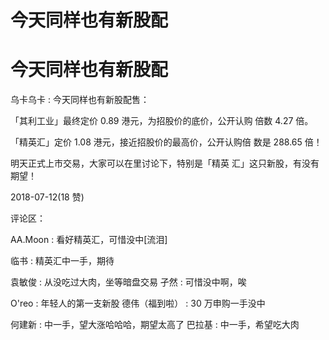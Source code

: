# 今天同样也有新股配

# 今天同样也有新股配

乌卡乌卡 : 今天同样也有新股配售：

「其利工业」最终定价 0.89 港元，为招股价的底价，公开认购 倍数 4.27 倍。

「精英汇」定价 1.08 港元，接近招股价的最高价，公开认购倍 数是 288.65 倍！

明天正式上市交易，大家可以在里讨论下，特别是「精英 汇」这只新股，有没有期望！

2018-07-12(18 赞)

评论区：

AA.Moon : 看好精英汇，可惜没中[流泪]

临书 : 精英汇中一手，期待

袁敏俊 : 从没吃过大肉，坐等暗盘交易 孑然 : 可惜没中啊，唉

O'reo : 年轻人的第一支新股 德伟（福到啦） : 30 万申购一手没中

何建新 : 中一手，望大涨哈哈哈，期望太高了 巴拉基 : 中一手，希望吃大肉